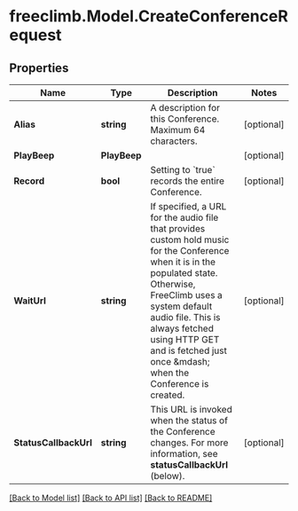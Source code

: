 # freeclimb.Model.CreateConferenceRequest

## Properties

Name | Type | Description | Notes
------------ | ------------- | ------------- | -------------
**Alias** | **string** | A description for this Conference. Maximum 64 characters. | [optional] 
**PlayBeep** | **PlayBeep** |  | [optional] 
**Record** | **bool** | Setting to &#x60;true&#x60; records the entire Conference. | [optional] 
**WaitUrl** | **string** | If specified, a URL for the audio file that provides custom hold music for the Conference when it is in the populated state. Otherwise, FreeClimb uses a system default audio file. This is always fetched using HTTP GET and is fetched just once &amp;mdash; when the Conference is created. | [optional] 
**StatusCallbackUrl** | **string** | This URL is invoked when the status of the Conference changes. For more information, see **statusCallbackUrl** (below). | [optional] 

[[Back to Model list]](../README.md#documentation-for-models) [[Back to API list]](../README.md#documentation-for-api-endpoints) [[Back to README]](../README.md)

